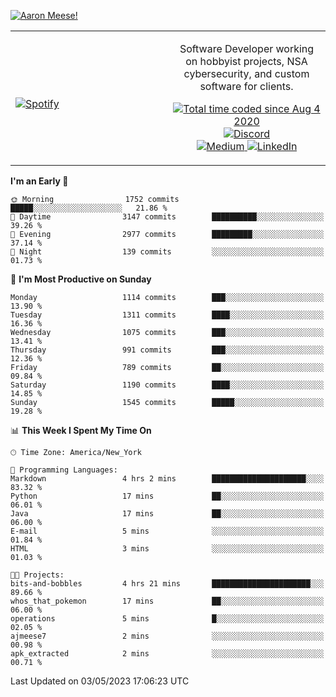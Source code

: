 [![Aaron Meese!](https://user-images.githubusercontent.com/17814535/88975338-a2aabf00-d27f-11ea-963f-8a19608716b4.png)](https://github.com/ajmeese7/readme-ascii "README ASCII")

<!-- Modified from project here: https://github.com/novatorem/novatorem -->
<table width="100%">
  <tr>
  <td width="50%">

&nbsp; <br> [![Spotify](https://ajmeese7.vercel.app/api/spotify)](https://open.spotify.com/user/ajmeese)

  </td>
  <td width="50%">
    <p align="center">
    Software Developer working on hobbyist projects, NSA cybersecurity, and custom software for clients.
    </p>
    <p align="center">
      <a href="https://wakatime.com/@f726891d-3b02-46cd-9b60-e8c59f9e2b14">
        <img src="https://wakatime.com/badge/user/f726891d-3b02-46cd-9b60-e8c59f9e2b14.svg" alt="Total time coded since Aug 4 2020" title="WakaTime" />
      </a>
      <a href="http://link.aaronmeese.com/discord">
        <img src="https://img.shields.io/badge/discord-ajmeese7%234835-369?style=flat-square&logo=discord&logoColor=white&color=purple" alt="Discord" title="Discord">
      </a>
      <br />
      <a href="https://link.aaronmeese.com/medium">
        <img src="https://img.shields.io/badge/medium-ajmeese7-1DB954?style=flat-square&logo=medium&logoColor=white" alt="Medium" title="Medium">
      </a>
      <a href="https://link.aaronmeese.com/linkedin">
        <img src="https://img.shields.io/badge/linkedIn-aaronmeese-1DB954?style=flat-square&logo=linkedin&logoColor=white&color=blue" alt="LinkedIn" title="LinkedIn">
      </a>
    </p>
  </td>

</table>

[//]: <> (The `&nbsp;` is to have Aphelion take up more space)

<!--START_SECTION:waka-->
**I'm an Early 🐤** 

```text
🌞 Morning                1752 commits        █████░░░░░░░░░░░░░░░░░░░░   21.86 % 
🌆 Daytime                3147 commits        ██████████░░░░░░░░░░░░░░░   39.26 % 
🌃 Evening                2977 commits        █████████░░░░░░░░░░░░░░░░   37.14 % 
🌙 Night                  139 commits         ░░░░░░░░░░░░░░░░░░░░░░░░░   01.73 % 
```
📅 **I'm Most Productive on Sunday** 

```text
Monday                   1114 commits        ███░░░░░░░░░░░░░░░░░░░░░░   13.90 % 
Tuesday                  1311 commits        ████░░░░░░░░░░░░░░░░░░░░░   16.36 % 
Wednesday                1075 commits        ███░░░░░░░░░░░░░░░░░░░░░░   13.41 % 
Thursday                 991 commits         ███░░░░░░░░░░░░░░░░░░░░░░   12.36 % 
Friday                   789 commits         ██░░░░░░░░░░░░░░░░░░░░░░░   09.84 % 
Saturday                 1190 commits        ████░░░░░░░░░░░░░░░░░░░░░   14.85 % 
Sunday                   1545 commits        █████░░░░░░░░░░░░░░░░░░░░   19.28 % 
```


📊 **This Week I Spent My Time On** 

```text
🕑︎ Time Zone: America/New_York

💬 Programming Languages: 
Markdown                 4 hrs 2 mins        █████████████████████░░░░   83.32 % 
Python                   17 mins             ██░░░░░░░░░░░░░░░░░░░░░░░   06.01 % 
Java                     17 mins             ██░░░░░░░░░░░░░░░░░░░░░░░   06.00 % 
E-mail                   5 mins              ░░░░░░░░░░░░░░░░░░░░░░░░░   01.84 % 
HTML                     3 mins              ░░░░░░░░░░░░░░░░░░░░░░░░░   01.03 % 

🐱‍💻 Projects: 
bits-and-bobbles         4 hrs 21 mins       ██████████████████████░░░   89.66 % 
whos_that_pokemon        17 mins             ██░░░░░░░░░░░░░░░░░░░░░░░   06.00 % 
operations               5 mins              █░░░░░░░░░░░░░░░░░░░░░░░░   02.05 % 
ajmeese7                 2 mins              ░░░░░░░░░░░░░░░░░░░░░░░░░   00.98 % 
apk_extracted            2 mins              ░░░░░░░░░░░░░░░░░░░░░░░░░   00.71 % 
```


 Last Updated on 03/05/2023 17:06:23 UTC
<!--END_SECTION:waka-->
